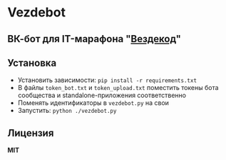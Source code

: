 # Vezdebot
## ВК-бот для IT-марафона "[Вездекод]"

## Установка
* Установить зависимости: ```pip install -r requirements.txt```
* В файлы ```token_bot.txt``` и ```token_upload.txt``` поместить токены бота сообщества и standalone-приложения соответственно
* Поменять идентификаторы в ```vezdebot.py``` на свои
* Запустить: ```python ./vezdebot.py```

## Лицензия

**MIT**

   [вездекод]: <https://vk.com/vezdekod>